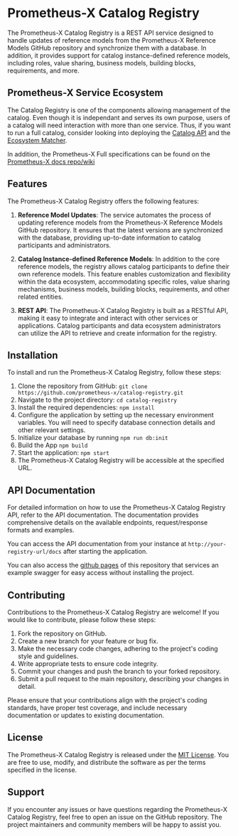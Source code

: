 # Prometheus-X Catalog Registry

The Prometheus-X Catalog Registry is a REST API service designed to handle updates of reference models from the Prometheus-X Reference Models GitHub repository and synchronize them with a database. In addition, it provides support for catalog instance-defined reference models, including roles, value sharing, business models, building blocks, requirements, and more.

## Prometheus-X Service Ecosystem

The Catalog Registry is one of the components allowing management of the catalog. Even though it is independant and serves its own purpose, users of a catalog will need interaction with more than one service. Thus, if you want to run a full catalog, consider looking into deploying the [Catalog API](https://github.com/Prometheus-X-association/catalog-api) and the [Ecosystem Matcher](https://github.com/Prometheus-X-association/ecosystem-matcher).

In addition, the Prometheus-X Full specifications can be found on the [Prometheus-X docs repo/wiki](https://github.com/Prometheus-X-association/docs/wiki/Prometheus%E2%80%90X-Building-Blocks:-Enabling-Secure-Data-Ecosystems-and-Consent%E2%80%90driven-Data-Sharing)

## Features

The Prometheus-X Catalog Registry offers the following features:

1. **Reference Model Updates**: The service automates the process of updating reference models from the Prometheus-X Reference Models GitHub repository. It ensures that the latest versions are synchronized with the database, providing up-to-date information to catalog participants and administrators.

2. **Catalog Instance-defined Reference Models**: In addition to the core reference models, the registry allows catalog participants to define their own reference models. This feature enables customization and flexibility within the data ecosystem, accommodating specific roles, value sharing mechanisms, business models, building blocks, requirements, and other related entities.

3. **REST API**: The Prometheus-X Catalog Registry is built as a RESTful API, making it easy to integrate and interact with other services or applications. Catalog participants and data ecosystem administrators can utilize the API to retrieve and create information for the registry.

## Installation

To install and run the Prometheus-X Catalog Registry, follow these steps:

1. Clone the repository from GitHub: `git clone https://github.com/prometheus-x/catalog-registry.git`
2. Navigate to the project directory: `cd catalog-registry`
3. Install the required dependencies: `npm install`
4. Configure the application by setting up the necessary environment variables. You will need to specify database connection details and other relevant settings.
5. Initialize your database by running `npm run db:init`
6. Build the App `npm build`
7. Start the application: `npm start`
8. The Prometheus-X Catalog Registry will be accessible at the specified URL.

## API Documentation

For detailed information on how to use the Prometheus-X Catalog Registry API, refer to the API documentation. The documentation provides comprehensive details on the available endpoints, request/response formats and examples.

You can access the API documentation from your instance at `http://your-registry-url/docs` after starting the application.

You can also access the [github pages](https://prometheus-x-association.github.io/catalog-registry/) of this repository that services an example swagger for easy access without installing the project.

## Contributing

Contributions to the Prometheus-X Catalog Registry are welcome! If you would like to contribute, please follow these steps:

1. Fork the repository on GitHub.
2. Create a new branch for your feature or bug fix.
3. Make the necessary code changes, adhering to the project's coding style and guidelines.
4. Write appropriate tests to ensure code integrity.
5. Commit your changes and push the branch to your forked repository.
6. Submit a pull request to the main repository, describing your changes in detail.

Please ensure that your contributions align with the project's coding standards, have proper test coverage, and include necessary documentation or updates to existing documentation.

## License

The Prometheus-X Catalog Registry is released under the [MIT License](LICENSE). You are free to use, modify, and distribute the software as per the terms specified in the license.

## Support

If you encounter any issues or have questions regarding the Prometheus-X Catalog Registry, feel free to open an issue on the GitHub repository. The project maintainers and community members will be happy to assist you.
